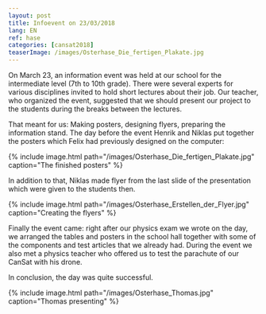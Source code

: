 ```yaml
---
layout: post
title: Infoevent on 23/03/2018
lang: EN
ref: hase
categories: [cansat2018]
teaserImage: /images/Osterhase_Die_fertigen_Plakate.jpg
---
```


On March 23, an information event was held at our school for
the intermediate level (7th to 10th grade). There were several
experts for various disciplines invited to hold short lectures
about their job.
Our teacher, who organized the event, suggested that we should present
our project to the students during the breaks between the lectures.

That meant for us: Making posters, designing flyers, preparing the information stand.
The day before the event Henrik and Niklas put together the posters which
Felix had previously designed on the computer:

{% include image.html path="/images/Osterhase_Die_fertigen_Plakate.jpg" caption="The finished posters" %}

In addition to that, Niklas made flyer from the last slide of the
presentation which were given to the students then.

{% include image.html path="/images/Osterhase_Erstellen_der_Flyer.jpg" caption="Creating the flyers" %}

Finally the event came: right after our physics exam we wrote on the day,
we arranged the tables and posters in the school hall
together with some of the components and test articles that we already had.
During the event we also met a physics teacher
who offered us to test the parachute of our CanSat with his drone.

In conclusion, the day was quite successful.

{% include image.html path="/images/Osterhase_Thomas.jpg" caption="Thomas presenting" %}
